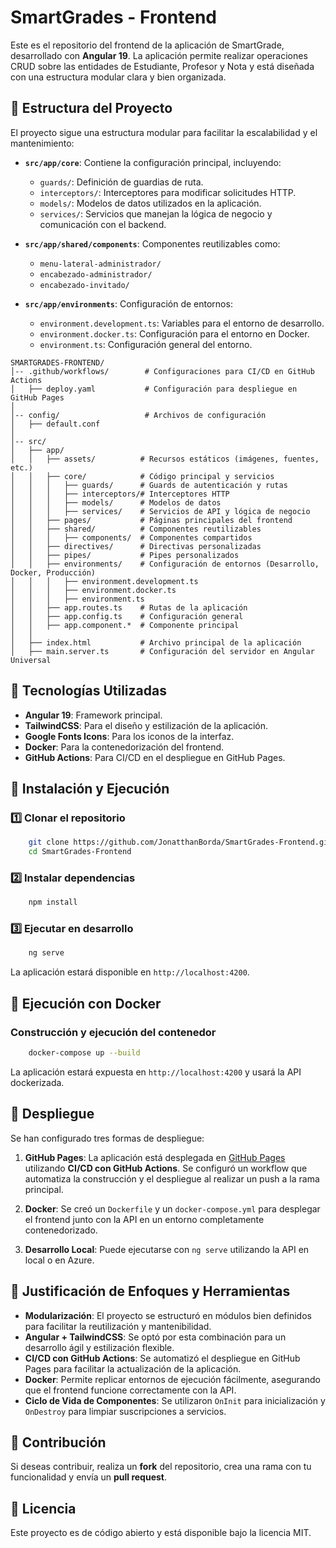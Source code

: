 # SmartGrades - Frontend

Este es el repositorio del frontend de la aplicación de SmartGrade, desarrollado con **Angular 19**. La aplicación permite realizar operaciones CRUD sobre las entidades de Estudiante, Profesor y Nota y está diseñada con una estructura modular clara y bien organizada.

## 📁 Estructura del Proyecto

El proyecto sigue una estructura modular para facilitar la escalabilidad y el mantenimiento:

- **`src/app/core`**: Contiene la configuración principal, incluyendo:
  - `guards/`: Definición de guardias de ruta.
  - `interceptors/`: Interceptores para modificar solicitudes HTTP.
  - `models/`: Modelos de datos utilizados en la aplicación.
  - `services/`: Servicios que manejan la lógica de negocio y comunicación con el backend.

- **`src/app/shared/components`**: Componentes reutilizables como:
  - `menu-lateral-administrador/`
  - `encabezado-administrador/`
  - `encabezado-invitado/`

- **`src/app/environments`**: Configuración de entornos:
  - `environment.development.ts`: Variables para el entorno de desarrollo.
  - `environment.docker.ts`: Configuración para el entorno en Docker.
  - `environment.ts`: Configuración general del entorno.
 
 ```
SMARTGRADES-FRONTEND/
│-- .github/workflows/        # Configuraciones para CI/CD en GitHub Actions
│   ├── deploy.yaml           # Configuración para despliegue en GitHub Pages
│
│-- config/                   # Archivos de configuración
│   ├── default.conf
│
│-- src/
│   ├── app/
│   │   ├── assets/          # Recursos estáticos (imágenes, fuentes, etc.)
│   │   ├── core/            # Código principal y servicios
│   │   │   ├── guards/      # Guards de autenticación y rutas
│   │   │   ├── interceptors/# Interceptores HTTP
│   │   │   ├── models/      # Modelos de datos
│   │   │   ├── services/    # Servicios de API y lógica de negocio
│   │   ├── pages/           # Páginas principales del frontend
│   │   ├── shared/          # Componentes reutilizables
│   │   │   ├── components/  # Componentes compartidos
│   │   ├── directives/      # Directivas personalizadas
│   │   ├── pipes/           # Pipes personalizados
│   │   ├── environments/    # Configuración de entornos (Desarrollo, Docker, Producción)
│   │   │   ├── environment.development.ts
│   │   │   ├── environment.docker.ts
│   │   │   ├── environment.ts
│   │   ├── app.routes.ts    # Rutas de la aplicación
│   │   ├── app.config.ts    # Configuración general
│   │   ├── app.component.*  # Componente principal
│   │
│   ├── index.html           # Archivo principal de la aplicación
│   ├── main.server.ts       # Configuración del servidor en Angular Universal
```

## 🚀 Tecnologías Utilizadas

- **Angular 19**: Framework principal.
- **TailwindCSS**: Para el diseño y estilización de la aplicación.
- **Google Fonts Icons**: Para los iconos de la interfaz.
- **Docker**: Para la contenedorización del frontend.
- **GitHub Actions**: Para CI/CD en el despliegue en GitHub Pages.

## 🔧 Instalación y Ejecución

### 1️⃣ Clonar el repositorio
```sh
    git clone https://github.com/JonatthanBorda/SmartGrades-Frontend.git
    cd SmartGrades-Frontend
```

### 2️⃣ Instalar dependencias
```sh
    npm install
```

### 3️⃣ Ejecutar en desarrollo
```sh
    ng serve
```
La aplicación estará disponible en `http://localhost:4200`.

## 🐳 Ejecución con Docker

### Construcción y ejecución del contenedor
```sh
    docker-compose up --build
```
La aplicación estará expuesta en `http://localhost:4200` y usará la API dockerizada.

## 📡 Despliegue

Se han configurado tres formas de despliegue:

1. **GitHub Pages**: La aplicación está desplegada en [GitHub Pages](https://github.com/Nayid4/FrontendGestionDeSeriesAnimadasAngular) utilizando **CI/CD con GitHub Actions**. Se configuró un workflow que automatiza la construcción y el despliegue al realizar un push a la rama principal.

2. **Docker**: Se creó un `Dockerfile` y un `docker-compose.yml` para desplegar el frontend junto con la API en un entorno completamente contenedorizado.

3. **Desarrollo Local**: Puede ejecutarse con `ng serve` utilizando la API en local o en Azure.

## 📌 Justificación de Enfoques y Herramientas

- **Modularización**: El proyecto se estructuró en módulos bien definidos para facilitar la reutilización y mantenibilidad.
- **Angular + TailwindCSS**: Se optó por esta combinación para un desarrollo ágil y estilización flexible.
- **CI/CD con GitHub Actions**: Se automatizó el despliegue en GitHub Pages para facilitar la actualización de la aplicación.
- **Docker**: Permite replicar entornos de ejecución fácilmente, asegurando que el frontend funcione correctamente con la API.
- **Ciclo de Vida de Componentes**: Se utilizaron `OnInit` para inicialización y `OnDestroy` para limpiar suscripciones a servicios.

## 🤝 Contribución

Si deseas contribuir, realiza un **fork** del repositorio, crea una rama con tu funcionalidad y envía un **pull request**.

## 📜 Licencia

Este proyecto es de código abierto y está disponible bajo la licencia MIT.



